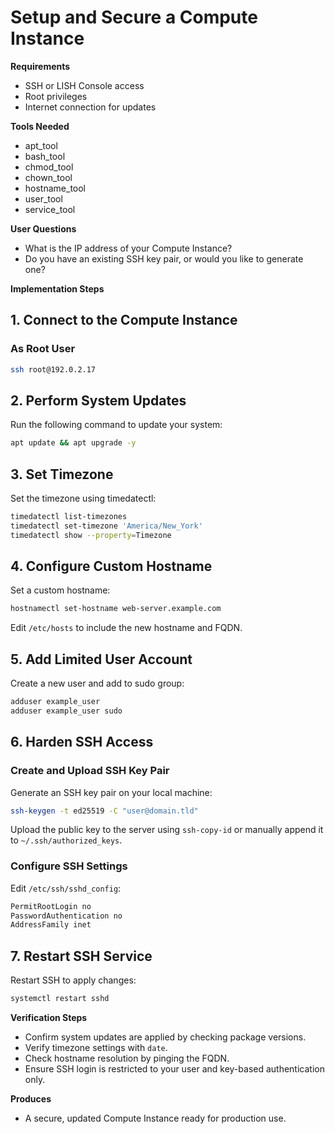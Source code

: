 
# Setup and Secure a Compute Instance

**Requirements**
- SSH or LISH Console access
- Root privileges
- Internet connection for updates

**Tools Needed**
- apt_tool
- bash_tool
- chmod_tool
- chown_tool
- hostname_tool
- user_tool
- service_tool

**User Questions**
- What is the IP address of your Compute Instance?
- Do you have an existing SSH key pair, or would you like to generate one?

**Implementation Steps**

## 1. Connect to the Compute Instance
### As Root User
```bash
ssh root@192.0.2.17
```

## 2. Perform System Updates
Run the following command to update your system:
```bash
apt update && apt upgrade -y
```

## 3. Set Timezone
Set the timezone using timedatectl:
```bash
timedatectl list-timezones
timedatectl set-timezone 'America/New_York'
timedatectl show --property=Timezone
```

## 4. Configure Custom Hostname
Set a custom hostname:
```bash
hostnamectl set-hostname web-server.example.com
```
Edit `/etc/hosts` to include the new hostname and FQDN.

## 5. Add Limited User Account
Create a new user and add to sudo group:
```bash
adduser example_user
adduser example_user sudo
```

## 6. Harden SSH Access

### Create and Upload SSH Key Pair
Generate an SSH key pair on your local machine:
```bash
ssh-keygen -t ed25519 -C "user@domain.tld"
```
Upload the public key to the server using `ssh-copy-id` or manually append it to `~/.ssh/authorized_keys`.

### Configure SSH Settings
Edit `/etc/ssh/sshd_config`:
```bash
PermitRootLogin no
PasswordAuthentication no
AddressFamily inet
```

## 7. Restart SSH Service
Restart SSH to apply changes:
```bash
systemctl restart sshd
```

**Verification Steps**
- Confirm system updates are applied by checking package versions.
- Verify timezone settings with `date`.
- Check hostname resolution by pinging the FQDN.
- Ensure SSH login is restricted to your user and key-based authentication only.

**Produces**
- A secure, updated Compute Instance ready for production use.
